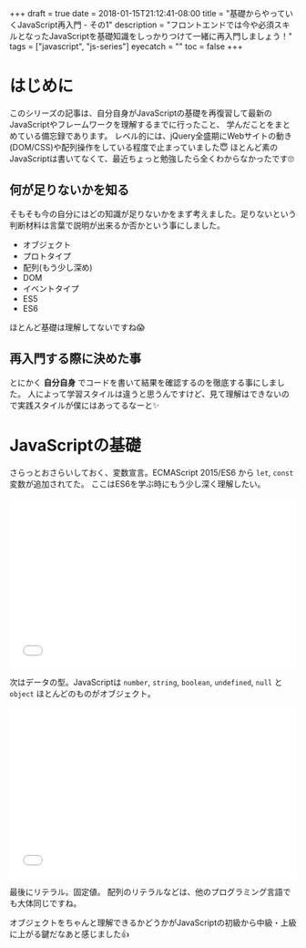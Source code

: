 +++
draft = true
date = 2018-01-15T21:12:41-08:00
title = "基礎からやっていくJavaScript再入門 - その1"
description = "フロントエンドでは今や必須スキルとなったJavaScriptを基礎知識をしっかりつけて一緒に再入門しましょう！"
tags = ["javascript", "js-series"]
eyecatch = ""
toc = false
+++

# はじめに
このシリーズの記事は、自分自身がJavaScriptの基礎を再復習して最新のJavaScriptやフレームワークを理解するまでに行ったこと、
学んだことをまとめている備忘録であります。
レベル的には、jQuery全盛期にWebサイトの動き(DOM/CSS)や配列操作をしている程度で止まっていました😇
ほとんど素のJavaScriptは書いてなくて、最近ちょっと勉強したら全くわからなかったです🙄

## 何が足りないかを知る
そもそも今の自分にはどの知識が足りないかをまず考えました。足りないという判断材料は言葉で説明が出来るか否かという事にしました。

- オブジェクト
- プロトタイプ
- 配列(もう少し深め)
- DOM
- イベントタイプ
- ES5
- ES6

ほとんど基礎は理解してないですね😱

## 再入門する際に決めた事
とにかく **自分自身** でコードを書いて結果を確認するのを徹底する事にしました。
人によって学習スタイルは違うと思うんですけど、見て理解はできないので実践スタイルが僕にはあってるなーと✨

# JavaScriptの基礎
さらっとおさらいしておく、変数宣言。ECMAScript 2015/ES6 から `let`, `const` 変数が追加されてた。
ここはES6を学ぶ時にもう少し深く理解したい。

<iframe width="100%" height="300" src="//jsfiddle.net/nismit/1esatv6j/embedded/js,result/" allowpaymentrequest allowfullscreen="allowfullscreen" frameborder="0"></iframe>

次はデータの型。JavaScriptは `number`, `string`, `boolean`, `undefined`, `null` と `object`
ほとんどのものがオブジェクト。

<iframe width="100%" height="300" src="//jsfiddle.net/nismit/b7hzohd0/embedded/js,result/" allowpaymentrequest allowfullscreen="allowfullscreen" frameborder="0"></iframe>

最後にリテラル。固定値。
配列のリテラルなどは、他のプログラミング言語でも大体同じですね。

<script async src="//jsfiddle.net/nismit/5cyad3eo/embed/js/"></script>


オブジェクトをちゃんと理解できるかどうかがJavaScriptの初級から中級・上級に上がる鍵だなあと感じました👍
